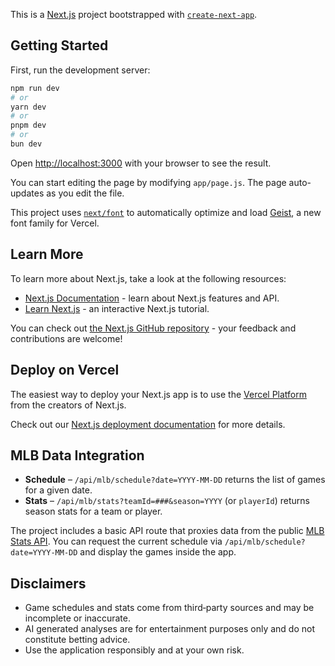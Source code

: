This is a [Next.js](https://nextjs.org) project bootstrapped with [`create-next-app`](https://github.com/vercel/next.js/tree/canary/packages/create-next-app).

## Getting Started

First, run the development server:

```bash
npm run dev
# or
yarn dev
# or
pnpm dev
# or
bun dev
```

Open [http://localhost:3000](http://localhost:3000) with your browser to see the result.

You can start editing the page by modifying `app/page.js`. The page auto-updates as you edit the file.

This project uses [`next/font`](https://nextjs.org/docs/app/building-your-application/optimizing/fonts) to automatically optimize and load [Geist](https://vercel.com/font), a new font family for Vercel.

## Learn More

To learn more about Next.js, take a look at the following resources:

- [Next.js Documentation](https://nextjs.org/docs) - learn about Next.js features and API.
- [Learn Next.js](https://nextjs.org/learn) - an interactive Next.js tutorial.

You can check out [the Next.js GitHub repository](https://github.com/vercel/next.js) - your feedback and contributions are welcome!

## Deploy on Vercel

The easiest way to deploy your Next.js app is to use the [Vercel Platform](https://vercel.com/new?utm_medium=default-template&filter=next.js&utm_source=create-next-app&utm_campaign=create-next-app-readme) from the creators of Next.js.

Check out our [Next.js deployment documentation](https://nextjs.org/docs/app/building-your-application/deploying) for more details.

## MLB Data Integration

- **Schedule** – `/api/mlb/schedule?date=YYYY-MM-DD` returns the list of games for a given date.
- **Stats** – `/api/mlb/stats?teamId=###&season=YYYY` (or `playerId`) returns season stats for a team or player.

The project includes a basic API route that proxies data from the public [MLB Stats API](https://statsapi.mlb.com/). You can request the current schedule via `/api/mlb/schedule?date=YYYY-MM-DD` and display the games inside the app.


## Disclaimers

- Game schedules and stats come from third‑party sources and may be incomplete or inaccurate.
- AI generated analyses are for entertainment purposes only and do not constitute betting advice.
- Use the application responsibly and at your own risk.
